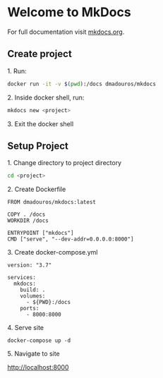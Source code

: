 # Welcome to MkDocs

For full documentation visit [mkdocs.org](https://www.mkdocs.org).

## Create project

1\. Run:
```bash
docker run -it -v $(pwd):/docs dmadouros/mkdocs
```

2\. Inside docker shell, run:
```bash
mkdocs new <project>
```

3\. Exit the docker shell

## Setup Project

1\. Change directory to project directory
```bash
cd <project>
```

2\. Create Dockerfile
```
FROM dmadouros/mkdocs:latest

COPY . /docs
WORKDIR /docs

ENTRYPOINT ["mkdocs"]
CMD ["serve", "--dev-addr=0.0.0.0:8000"]
```

3\. Create docker-compose.yml
```
version: "3.7"

services:
  mkdocs:
    build: .
    volumes:
      - ${PWD}:/docs
    ports:
      - 8000:8000
```

4\. Serve site

```
docker-compose up -d
```

5\. Navigate to site

[http://localhost:8000](http://localhost:8000)
